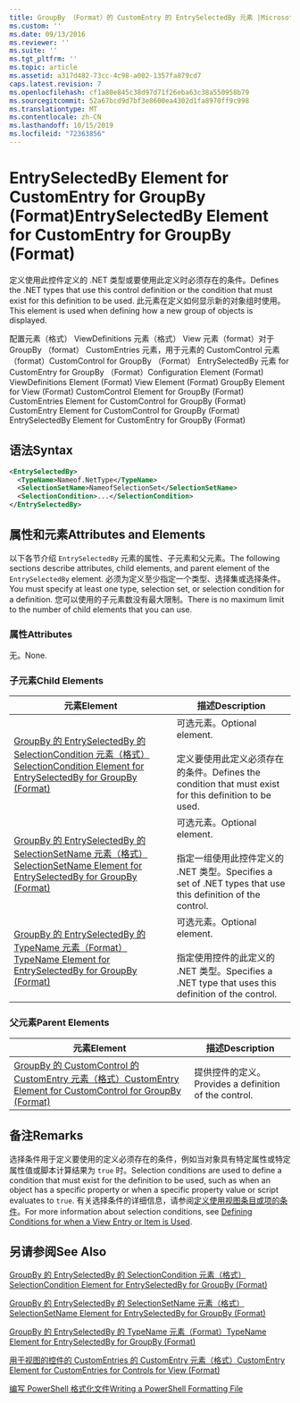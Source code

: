 ```yaml
---
title: GroupBy （Format）的 CustomEntry 的 EntrySelectedBy 元素 |Microsoft Docs
ms.custom: ''
ms.date: 09/13/2016
ms.reviewer: ''
ms.suite: ''
ms.tgt_pltfrm: ''
ms.topic: article
ms.assetid: a317d482-73cc-4c98-a002-1357fa879cd7
caps.latest.revision: 7
ms.openlocfilehash: cf1a80e845c38d97d71f26eba63c38a550958b79
ms.sourcegitcommit: 52a67bcd9d7bf3e8600ea4302d1fa8970ff9c998
ms.translationtype: MT
ms.contentlocale: zh-CN
ms.lasthandoff: 10/15/2019
ms.locfileid: "72363856"
---
```

# <a name="entryselectedby-element-for-customentry-for-groupby-format"></a><span data-ttu-id="bedad-102">EntrySelectedBy Element for CustomEntry for GroupBy (Format)</span><span class="sxs-lookup"><span data-stu-id="bedad-102">EntrySelectedBy Element for CustomEntry for GroupBy (Format)</span></span>

<span data-ttu-id="bedad-103">定义使用此控件定义的 .NET 类型或要使用此定义时必须存在的条件。</span><span class="sxs-lookup"><span data-stu-id="bedad-103">Defines the .NET types that use this control definition or the condition that must exist for this definition to be used.</span></span> <span data-ttu-id="bedad-104">此元素在定义如何显示新的对象组时使用。</span><span class="sxs-lookup"><span data-stu-id="bedad-104">This element is used when defining how a new group of objects is displayed.</span></span>

<span data-ttu-id="bedad-105">配置元素（格式） ViewDefinitions 元素（格式） View 元素（format）对于 GroupBy （format） CustomEntries 元素，用于元素的 CustomControl 元素（format）CustomControl for GroupBy （Format） EntrySelectedBy 元素 for CustomEntry for GroupBy （Format）</span><span class="sxs-lookup"><span data-stu-id="bedad-105">Configuration Element (Format) ViewDefinitions Element (Format) View Element (Format) GroupBy Element for View (Format) CustomControl Element for GroupBy (Format) CustomEntries Element for CustomControl for GroupBy (Format) CustomEntry Element for CustomControl for GroupBy (Format) EntrySelectedBy Element for CustomEntry for GroupBy (Format)</span></span>

## <a name="syntax"></a><span data-ttu-id="bedad-106">语法</span><span class="sxs-lookup"><span data-stu-id="bedad-106">Syntax</span></span>

```xml
<EntrySelectedBy>
  <TypeName>Nameof.NetType</TypeName>
  <SelectionSetName>NameofSelectionSet</SelectionSetName>
  <SelectionCondition>...</SelectionCondition>
</EntrySelectedBy>
```

## <a name="attributes-and-elements"></a><span data-ttu-id="bedad-107">属性和元素</span><span class="sxs-lookup"><span data-stu-id="bedad-107">Attributes and Elements</span></span>

<span data-ttu-id="bedad-108">以下各节介绍 `EntrySelectedBy` 元素的属性、子元素和父元素。</span><span class="sxs-lookup"><span data-stu-id="bedad-108">The following sections describe attributes, child elements, and parent element of the `EntrySelectedBy` element.</span></span> <span data-ttu-id="bedad-109">必须为定义至少指定一个类型、选择集或选择条件。</span><span class="sxs-lookup"><span data-stu-id="bedad-109">You must specify at least one type, selection set, or selection condition for a definition.</span></span> <span data-ttu-id="bedad-110">您可以使用的子元素数没有最大限制。</span><span class="sxs-lookup"><span data-stu-id="bedad-110">There is no maximum limit to the number of child elements that you can use.</span></span>

### <a name="attributes"></a><span data-ttu-id="bedad-111">属性</span><span class="sxs-lookup"><span data-stu-id="bedad-111">Attributes</span></span>

<span data-ttu-id="bedad-112">无。</span><span class="sxs-lookup"><span data-stu-id="bedad-112">None.</span></span>

### <a name="child-elements"></a><span data-ttu-id="bedad-113">子元素</span><span class="sxs-lookup"><span data-stu-id="bedad-113">Child Elements</span></span>

|<span data-ttu-id="bedad-114">元素</span><span class="sxs-lookup"><span data-stu-id="bedad-114">Element</span></span>|<span data-ttu-id="bedad-115">描述</span><span class="sxs-lookup"><span data-stu-id="bedad-115">Description</span></span>|
|-------------|-----------------|
|[<span data-ttu-id="bedad-116">GroupBy 的 EntrySelectedBy 的 SelectionCondition 元素（格式）</span><span class="sxs-lookup"><span data-stu-id="bedad-116">SelectionCondition Element for EntrySelectedBy for GroupBy (Format)</span></span>](./selectioncondition-element-for-entryselectedby-for-groupby-format.md)|<span data-ttu-id="bedad-117">可选元素。</span><span class="sxs-lookup"><span data-stu-id="bedad-117">Optional element.</span></span><br /><br /> <span data-ttu-id="bedad-118">定义要使用此定义必须存在的条件。</span><span class="sxs-lookup"><span data-stu-id="bedad-118">Defines the condition that must exist for this definition to be used.</span></span>|
|[<span data-ttu-id="bedad-119">GroupBy 的 EntrySelectedBy 的 SelectionSetName 元素（格式）</span><span class="sxs-lookup"><span data-stu-id="bedad-119">SelectionSetName Element for EntrySelectedBy for GroupBy (Format)</span></span>](./selectionsetname-element-for-entryselectedby-for-groupby-format.md)|<span data-ttu-id="bedad-120">可选元素。</span><span class="sxs-lookup"><span data-stu-id="bedad-120">Optional element.</span></span><br /><br /> <span data-ttu-id="bedad-121">指定一组使用此控件定义的 .NET 类型。</span><span class="sxs-lookup"><span data-stu-id="bedad-121">Specifies a set of .NET types that use this definition of the control.</span></span>|
|[<span data-ttu-id="bedad-122">GroupBy 的 EntrySelectedBy 的 TypeName 元素（Format）</span><span class="sxs-lookup"><span data-stu-id="bedad-122">TypeName Element for EntrySelectedBy for GroupBy (Format)</span></span>](./typename-element-for-entryselectedby-for-groupby-format.md)|<span data-ttu-id="bedad-123">可选元素。</span><span class="sxs-lookup"><span data-stu-id="bedad-123">Optional element.</span></span><br /><br /> <span data-ttu-id="bedad-124">指定使用控件的此定义的 .NET 类型。</span><span class="sxs-lookup"><span data-stu-id="bedad-124">Specifies a .NET type that uses this definition of the control.</span></span>|

### <a name="parent-elements"></a><span data-ttu-id="bedad-125">父元素</span><span class="sxs-lookup"><span data-stu-id="bedad-125">Parent Elements</span></span>

|<span data-ttu-id="bedad-126">元素</span><span class="sxs-lookup"><span data-stu-id="bedad-126">Element</span></span>|<span data-ttu-id="bedad-127">描述</span><span class="sxs-lookup"><span data-stu-id="bedad-127">Description</span></span>|
|-------------|-----------------|
|[<span data-ttu-id="bedad-128">GroupBy 的 CustomControl 的 CustomEntry 元素（格式）</span><span class="sxs-lookup"><span data-stu-id="bedad-128">CustomEntry Element for CustomControl for GroupBy (Format)</span></span>](./customentry-element-for-customcontrol-for-groupby-format.md)|<span data-ttu-id="bedad-129">提供控件的定义。</span><span class="sxs-lookup"><span data-stu-id="bedad-129">Provides a definition of the control.</span></span>|

## <a name="remarks"></a><span data-ttu-id="bedad-130">备注</span><span class="sxs-lookup"><span data-stu-id="bedad-130">Remarks</span></span>

<span data-ttu-id="bedad-131">选择条件用于定义要使用的定义必须存在的条件，例如当对象具有特定属性或特定属性值或脚本计算结果为 `true` 时。</span><span class="sxs-lookup"><span data-stu-id="bedad-131">Selection conditions are used to define a condition that must exist for the definition to be used, such as when an object has a specific property or when a specific property value or script evaluates to `true`.</span></span> <span data-ttu-id="bedad-132">有关选择条件的详细信息，请参阅[定义使用视图条目或项的条件](./defining-conditions-for-displaying-data.md)。</span><span class="sxs-lookup"><span data-stu-id="bedad-132">For more information about selection conditions, see [Defining Conditions for when a View Entry or Item is Used](./defining-conditions-for-displaying-data.md).</span></span>

## <a name="see-also"></a><span data-ttu-id="bedad-133">另请参阅</span><span class="sxs-lookup"><span data-stu-id="bedad-133">See Also</span></span>

[<span data-ttu-id="bedad-134">GroupBy 的 EntrySelectedBy 的 SelectionCondition 元素（格式）</span><span class="sxs-lookup"><span data-stu-id="bedad-134">SelectionCondition Element for EntrySelectedBy for GroupBy (Format)</span></span>](./selectioncondition-element-for-entryselectedby-for-groupby-format.md)

[<span data-ttu-id="bedad-135">GroupBy 的 EntrySelectedBy 的 SelectionSetName 元素（格式）</span><span class="sxs-lookup"><span data-stu-id="bedad-135">SelectionSetName Element for EntrySelectedBy for GroupBy (Format)</span></span>](./selectionsetname-element-for-entryselectedby-for-groupby-format.md)

[<span data-ttu-id="bedad-136">GroupBy 的 EntrySelectedBy 的 TypeName 元素（Format）</span><span class="sxs-lookup"><span data-stu-id="bedad-136">TypeName Element for EntrySelectedBy for GroupBy (Format)</span></span>](./typename-element-for-entryselectedby-for-groupby-format.md)

[<span data-ttu-id="bedad-137">用于视图的控件的 CustomEntries 的 CustomEntry 元素（格式）</span><span class="sxs-lookup"><span data-stu-id="bedad-137">CustomEntry Element for CustomEntries for Controls for View (Format)</span></span>](./customentry-element-for-customentries-for-controls-for-view-format.md)

[<span data-ttu-id="bedad-138">编写 PowerShell 格式化文件</span><span class="sxs-lookup"><span data-stu-id="bedad-138">Writing a PowerShell Formatting File</span></span>](./writing-a-powershell-formatting-file.md)
